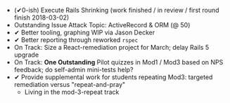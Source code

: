 * (&#x2714;0-ish) Execute Rails Shrinking (work finished / in review / first round finish 2018-03-02)
* Outstanding Issue Attack Topic: ActiveRecord & ORM (@ 50)
* &#x2714; Better tooling, graphing WIP via Jason Decker
* &#x2714; Better reporting through reworked `rspec`
* On Track: Size a React-remediation project for March; delay Rails 5 upgrade
* On Track: **One Outstanding** Pilot quizzes in Mod1 / Mod3 based on NPS feedback; do self-admin mini-tests help?
* &#x2714; Provide supplemental work for students repeating Mod3: targeted remediation versus "repeat-and-pray"
  * Living in the mod-3-repeat track
